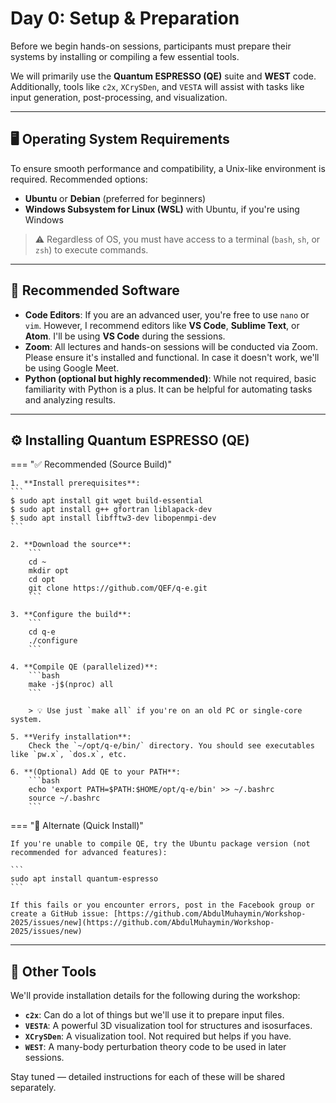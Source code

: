 # Day 0: Setup & Preparation

Before we begin hands-on sessions, participants must prepare their systems by installing or compiling a few essential tools.

We will primarily use the **Quantum ESPRESSO (QE)** suite and **WEST** code. Additionally, tools like `c2x`, `XCrySDen`, and `VESTA` will assist with tasks like input generation, post-processing, and visualization.

---

## 🖥️ Operating System Requirements

To ensure smooth performance and compatibility, a Unix-like environment is required. Recommended options:

- **Ubuntu** or **Debian** (preferred for beginners)
- **Windows Subsystem for Linux (WSL)** with Ubuntu, if you're using Windows

> ⚠️ Regardless of OS, you must have access to a terminal (`bash`, `sh`, or `zsh`) to execute commands.

---

## 🧰 Recommended Software

- **Code Editors**: If you are an advanced user, you're free to use `nano` or `vim`. However, I recommend editors like **VS Code**, **Sublime Text**, or **Atom**. I'll be using **VS Code** during the sessions.
- **Zoom**: All lectures and hands-on sessions will be conducted via Zoom. Please ensure it's installed and functional. In case it doesn't work, we'll be using Google Meet. 
- **Python (optional but highly recommended)**: While not required, basic familiarity with Python is a plus. It can be helpful for automating tasks and analyzing results.

---

## ⚙️ Installing Quantum ESPRESSO (QE)

=== "✅ Recommended (Source Build)"

    1. **Install prerequisites**:
    ```
    $ sudo apt install git wget build-essential
    $ sudo apt install g++ gfortran liblapack-dev
    $ sudo apt install libfftw3-dev libopenmpi-dev
    ```

    2. **Download the source**:
        ```
        cd ~
        mkdir opt
        cd opt
        git clone https://github.com/QEF/q-e.git
        ```

    3. **Configure the build**:
        ```
        cd q-e
        ./configure
        ```

    4. **Compile QE (parallelized)**:
        ```bash
        make -j$(nproc) all
        ```

        > 💡 Use just `make all` if you're on an old PC or single-core system.

    5. **Verify installation**:
        Check the `~/opt/q-e/bin/` directory. You should see executables like `pw.x`, `dos.x`, etc.

    6. **(Optional) Add QE to your PATH**:
        ```bash
        echo 'export PATH=$PATH:$HOME/opt/q-e/bin' >> ~/.bashrc
        source ~/.bashrc
        ```
=== "🧪 Alternate (Quick Install)"

    If you're unable to compile QE, try the Ubuntu package version (not recommended for advanced features):

    ```
    sudo apt install quantum-espresso
    ```

    If this fails or you encounter errors, post in the Facebook group or create a GitHub issue: [https://github.com/AbdulMuhaymin/Workshop-2025/issues/new](https://github.com/AbdulMuhaymin/Workshop-2025/issues/new)

---

## 🔧 Other Tools

We'll provide installation details for the following during the workshop:

* **`c2x`**: Can do a lot of things but we'll use it to prepare input files.
* **`VESTA`**: A powerful 3D visualization tool for structures and isosurfaces.
* **`XCrySDen`**: A visualization tool. Not required but helps if you have.
* **`WEST`**: A many-body perturbation theory code to be used in later sessions.

Stay tuned — detailed instructions for each of these will be shared separately.
